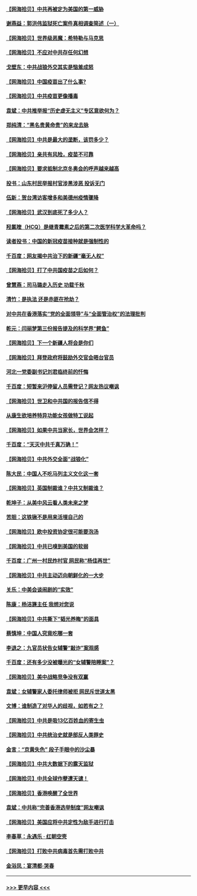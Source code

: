 #### [【网海拾贝】中共再被定为美国的第一威胁](../pages/nsc993/n12887580.md?t=04181552) 
#### [谢燕益：郭洪伟监狱死亡案件真相调查简述（一）](../pages/nsc993/n12885648.md?t=04181552) 
#### [【网海拾贝】世界级恶魔：希特勒与马克思](../pages/nsc993/n12884062.md?t=04181552) 
#### [【网海拾贝】不应对中共存任何幻想](../pages/nsc993/n12881460.md?t=04181552) 
#### [戈壁东：中共战狼外交其实是恼羞成怒](../pages/nsc993/n12880392.md?t=04181552) 
#### [【网海拾贝】中国疫苗出了什么事?](../pages/nsc993/n12879124.md?t=04181552) 
#### [【网海拾贝】中共疫苗更像播毒](../pages/nsc993/n12876631.md?t=04181552) 
#### [袁斌：中共推举报“历史虚无主义”专区意欲何为？](../pages/nsc993/n12876530.md?t=04181552) 
#### [郑纯清：“黑名贵黄命贵”的来龙去脉](../pages/nsc993/n12875589.md?t=04181552) 
#### [【网海拾贝】中共是最大的垄断，该罚多少？](../pages/nsc993/n12874006.md?t=04181552) 
#### [【网海拾贝】亲共有风险，疫苗不可靠](../pages/nsc993/n12872224.md?t=04181552) 
#### [【网海拾贝】要求抵制北京冬奥会的呼声越来越高](../pages/nsc993/n12868962.md?t=04181552) 
#### [投书：山东村民举报村官涉黑涉恶 投诉无门](../pages/nsc993/n12869726.md?t=04181552) 
#### [伍新：贺台湾访客增多和美德州疫情骤降](../pages/nsc993/n12865651.md?t=04181552) 
#### [【网海拾贝】武汉到底死了多少人？](../pages/nsc993/n12863707.md?t=04181552) 
#### [羟氯喹（HCQ）是继青霉素之后的第二次医学科学大革命吗？](../pages/nsc993/n12638564.md?t=04181552) 
#### [读者投书：中国的新冠疫苗接种就是强制性的](../pages/nsc993/n12859932.md?t=04181552) 
#### [千百度：网友揭中共治下的新疆“毫无人权”](../pages/nsc993/n12858385.md?t=04181552) 
#### [【网海拾贝】打了中共国疫苗之后如何？](../pages/nsc993/n12857866.md?t=04181552) 
#### [曾慧燕：司马璐走入历史 功载千秋](../pages/nsc993/n12856996.md?t=04181552) 
#### [清竹：是执法 还是赤匪在抢劫？](../pages/nsc993/n12856952.md?t=04181552) 
#### [对中共在香港落实“党的全面领导”与“全面管治权”的法理批判](../pages/nsc993/n12856929.md?t=04181552) 
#### [乾元：闫丽梦第三份报告提及的科学界“鳄鱼”](../pages/nsc993/n12855985.md?t=04181552) 
#### [【网海拾贝】下一个新疆人将会是你们](../pages/nsc993/n12855864.md?t=04181552) 
#### [【网海拾贝】拜登政府将鼓励外交官会晤台官员](../pages/nsc993/n12853615.md?t=04181552) 
#### [河北一党委副书记刘君临终前的忏悔](../pages/nsc993/n12849420.md?t=04181552) 
#### [千百度：短暂来沪停留人员需登记？网友热议嘲讽](../pages/nsc993/n12853497.md?t=04181552) 
#### [【网海拾贝】世卫和中共国的报告信不得](../pages/nsc993/n12850902.md?t=04181552) 
#### [从康生欲培养特异功能女孩做特工说起](../pages/nsc993/n12849289.md?t=04181552) 
#### [【网海拾贝】如果中共当家长，世界会怎样？](../pages/nsc993/n12848436.md?t=04181552) 
#### [千百度：“天灭中共千真万确！”](../pages/nsc993/n12845659.md?t=04181552) 
#### [【网海拾贝】中共外交全面“战狼化”](../pages/nsc993/n12845607.md?t=04181552) 
#### [陈大民：中国人不吃马列主义文化这一套](../pages/nsc993/n12842496.md?t=04181552) 
#### [【网海拾贝】英国制裁谁？中共又制裁谁？](../pages/nsc993/n12840909.md?t=04181552) 
#### [乾坤子：从美中风云看人类未来之梦](../pages/nsc993/n12840590.md?t=04181552) 
#### [苦胆：这铁锹不是用来活埋自己的](../pages/nsc993/n12839512.md?t=04181552) 
#### [【网海拾贝】欧中投资协定很可能要泡汤](../pages/nsc993/n12835122.md?t=04181552) 
#### [【网海拾贝】中共已嗅到美国的软弱](../pages/nsc993/n12832411.md?t=04181552) 
#### [千百度：广州一村民炸村官 网民称“杨佳再世”](../pages/nsc993/n12832380.md?t=04181552) 
#### [【网海拾贝】中共主动迈向朝鲜化的一大步](../pages/nsc993/n12829887.md?t=04181552) 
#### [关乐：中美会谈闹剧的“实效”](../pages/nsc993/n12826698.md?t=04181552) 
#### [陈康：杨洁篪主任  我想对您说](../pages/nsc993/n12826609.md?t=04181552) 
#### [【网海拾贝】中共撕下“韬光养晦”的面具](../pages/nsc993/n12826459.md?t=04181552) 
#### [蔡慎坤：中国人究竟吃哪一套](../pages/nsc993/n12826010.md?t=04181552) 
#### [李退之：九官员状告女辅警“敲诈”案观感](../pages/nsc993/n12823984.md?t=04181552) 
#### [千百度：还有多少没被曝光的“女辅警陪睡案”？](../pages/nsc993/n12822136.md?t=04181552) 
#### [【网海拾贝】美中战略竞争没有双赢](../pages/nsc993/n12822105.md?t=04181552) 
#### [袁斌：女辅警家人委托律师被拒 网民斥世道太黑](../pages/nsc993/n12822004.md?t=04181552) 
#### [文博：谁制造了对华人的歧视，如若有之？](../pages/nsc993/n12821635.md?t=04181552) 
#### [【网海拾贝】中共是吸13亿百姓血的寄生虫](../pages/nsc993/n12819191.md?t=04181552) 
#### [【网海拾贝】中共统治史就是部反人类罪史](../pages/nsc993/n12816738.md?t=04181552) 
#### [金言：“京黄失色” 段子手眼中的沙尘暴](../pages/nsc993/n12815700.md?t=04181552) 
#### [【网海拾贝】中共大数据下的露天监狱](../pages/nsc993/n12811075.md?t=04181552) 
#### [【网海拾贝】中共全球作孽遭天谴！](../pages/nsc993/n12810258.md?t=04181552) 
#### [【网海拾贝】香港唤醒了全世界](../pages/nsc993/n12809100.md?t=04181552) 
#### [袁斌：中共称“完善香港选举制度”网友嘲讽](../pages/nsc993/n12808994.md?t=04181552) 
#### [【网海拾贝】美国应将中共定性为敌手进行打击](../pages/nsc993/n12806870.md?t=04181552) 
#### [李春草：永遇乐 · 红朝空壳](../pages/nsc993/n12805365.md?t=04181552) 
#### [【网海拾贝】打败中共病毒首先需打败中共](../pages/nsc993/n12803930.md?t=04181552) 
#### [金浴凤：宴清都‧哭春](../pages/nsc993/n12801601.md?t=04181552) 

----
#### [ >>> 更早内容 <<< ](../indexes/nsc993-earlier.md)
